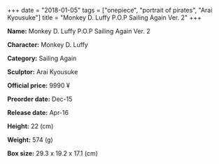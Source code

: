 +++
date = "2018-01-05"
tags = ["onepiece", "portrait of pirates", "Arai Kyousuke"]
title = "Monkey D. Luffy P.O.P Sailing Again Ver. 2"
+++

**Name:** Monkey D. Luffy P.O.P Sailing Again Ver. 2

**Character:** Monkey D. Luffy

**Category:** Sailing Again 

**Sculptor:** Arai Kyousuke

**Official price:** 9990 ¥

**Preorder date:** Dec-15

**Release date:** Apr-16

**Height:** 22 (cm)

**Weight:** 574 (g)

**Box size:** 29.3 x 19.2 x 17.1 (cm)


